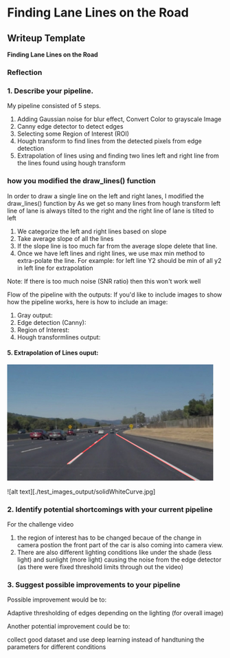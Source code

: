 # **Finding Lane Lines on the Road** 

## Writeup Template

**Finding Lane Lines on the Road**

### Reflection

### 1. Describe your pipeline. 

My pipeline consisted of 5 steps.
1. Adding Gaussian noise for blur effect, Convert Color to grayscale Image 
2. Canny edge detector to detect edges
3. Selecting some Region of Interest (ROI)
3. Hough transform to find lines from the detected pixels from edge detection
4. Extrapolation of lines using and finding two lines left and right line from the lines found using hough transform
### how you modified the draw_lines() function
In order to draw a single line on the left and right lanes, I modified the draw_lines() function by
As we get so many lines from hough transform left line of lane is always tilted to the right and the right line of lane is tilted to left
1. We categorize the left and right lines based on slope
2. Take average slope of all the lines
3. If the slope line is too much far from the average slope delete that line.
4. Once we have left lines and right lines, we use max min method to extra-polate the line. For example: for left line Y2 should be min of all y2 in left line for extrapolation

Note: If there is too much noise (SNR ratio) then this won't work well

Flow of the pipeline with the outputs:
If you'd like to include images to show how the pipeline works, here is how to include an image: 
1. Gray output:
2. Edge detection (Canny):
3. Region of Interest:
4. Hough transformlines output:
#### 5. Extrapolation of Lines ouput:
<img src="test_images_output/solidWhiteCurve.jpg" width="480" alt="Combined Image" />

![alt text][./test_images_output/solidWhiteCurve.jpg]


### 2. Identify potential shortcomings with your current pipeline

For the challenge video
1. the region of interest has to be changed becaue of the change in camera postion the front part of the car is also coming into camera view.
2. There are also different lighting conditions like under the shade (less light) and sunlight (more light) causing the noise from the edge detector (as there were fixed threshold limits through out the video)

### 3. Suggest possible improvements to your pipeline
Possible improvement would be to:

Adaptive thresholding of edges depending on the lighting (for overall image)

Another potential improvement could be to:

collect good dataset and use deep learning instead of handtuning the parameters for different conditions
